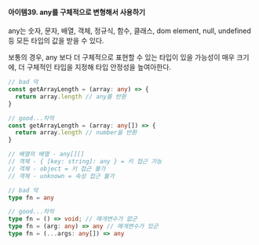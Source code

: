 #### 아이템39. any를 구체적으로 변형해서 사용하기

any는 숫자, 문자, 배열, 객체, 정규식, 함수, 클래스, dom element, null, undefined 등 모든 타입의 값을 받을 수 있다. 

보통의 경우, any 보다 더 구체적으로 표현할 수 있는 타입이 있을 가능성이 매우 크기에, 더 구체적인 타입을 지정해 타입 안정성을 높여아한다.

```typescript
// bad 악
const getArrayLength = (array: any) => {
  return array.length // any를 반환
}

// good...차악
const getArrayLength = (array: any[]) => {
  return array.length // number을 반환
} 

// 배열의 배열 - any[][]
// 객체 - { [key: string]: any } = 키 접근 가능
// 객체 - object = 키 접근 불가
// 객체 - unknown = 속성 접근 불가

// bad 악
type fn = any

// good...차악
type fn = () => void; // 매개변수가 없군
type fn = (arg: any) => any // 매개변수가 있군
type fn = (...args: any[]) => any 
```



